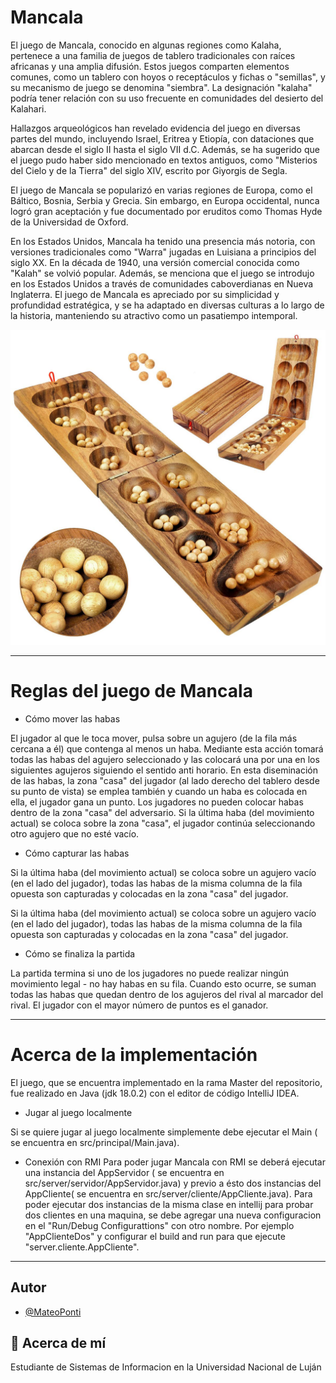 # Mancala 



El juego de Mancala, conocido en algunas regiones como Kalaha, pertenece a una familia de juegos de tablero tradicionales con raíces africanas y una amplia difusión. Estos juegos comparten elementos comunes, como un tablero con hoyos o receptáculos y fichas o "semillas", y su mecanismo de juego se denomina "siembra". La designación "kalaha" podría tener relación con su uso frecuente en comunidades del desierto del Kalahari.

Hallazgos arqueológicos han revelado evidencia del juego en diversas partes del mundo, incluyendo Israel, Eritrea y Etiopía, con dataciones que abarcan desde el siglo II hasta el siglo VII d.C. Además, se ha sugerido que el juego pudo haber sido mencionado en textos antiguos, como "Misterios del Cielo y de la Tierra" del siglo XIV, escrito por Giyorgis de Segla.

El juego de Mancala se popularizó en varias regiones de Europa, como el Báltico, Bosnia, Serbia y Grecia. Sin embargo, en Europa occidental, nunca logró gran aceptación y fue documentado por eruditos como Thomas Hyde de la Universidad de Oxford.

En los Estados Unidos, Mancala ha tenido una presencia más notoria, con versiones tradicionales como "Warra" jugadas en Luisiana a principios del siglo XX. En la década de 1940, una versión comercial conocida como "Kalah" se volvió popular. Además, se menciona que el juego se introdujo en los Estados Unidos a través de comunidades caboverdianas en Nueva Inglaterra.
El juego de Mancala es apreciado por su simplicidad y profundidad estratégica, y se ha adaptado en diversas culturas a lo largo de la historia, manteniendo su atractivo como un pasatiempo intemporal.

![MancalaJuegoPNG](https://github.com/MateoPonti/Mancala/blob/main/mancala.jpg?raw=true)


------------------------------------------------------------------------------------------------

# Reglas del juego de Mancala





*  Cómo mover las habas

El jugador al que le toca mover, pulsa sobre un agujero (de la fila más cercana a él) que contenga al menos un haba. Mediante esta acción tomará todas las habas del agujero seleccionado y las colocará una por una en los siguientes agujeros siguiendo el sentido anti horario. En esta diseminación de las habas, la zona "casa" del jugador (al lado derecho del tablero desde su punto de vista) se emplea también y cuando un haba es colocada en ella, el jugador gana un punto. Los jugadores no pueden colocar habas dentro de la zona "casa" del adversario. 
Si la última haba (del movimiento actual) se coloca sobre la zona "casa", el jugador continúa seleccionando otro agujero que no esté vacío. 


* Cómo capturar las habas 

Si la última haba (del movimiento actual) se coloca sobre un agujero vacío (en el lado del jugador), todas las habas de la misma columna de la fila opuesta son capturadas y colocadas en la zona "casa" del jugador. 

Si la última haba (del movimiento actual) se coloca sobre un agujero vacío (en el lado del jugador), todas las habas de la misma columna de la fila opuesta son capturadas y colocadas en la zona "casa" del jugador. 



* Cómo se finaliza la partida 

La partida termina si uno de los jugadores no puede realizar ningún movimiento legal - no hay habas en su fila. Cuando esto ocurre, se suman todas las habas que quedan dentro de los agujeros del rival al marcador del rival. El jugador con el mayor número de puntos es el ganador.





------------------------------------------------------------------------------------------------

# Acerca de la implementación

El juego, que se encuentra implementado en la rama Master del repositorio, fue realizado en Java (jdk 18.0.2) con el editor de código  IntelliJ IDEA.


* Jugar al juego localmente

Si se quiere jugar al juego localmente simplemente debe ejecutar el Main ( se encuentra en src/principal/Main.java). 

* Conexión con RMI
Para poder jugar Mancala con RMI se deberá ejecutar una instancia del AppServidor ( se encuentra en src/server/servidor/AppServidor.java) y previo a ésto dos instancias del AppCliente( se encuentra en src/server/cliente/AppCliente.java).
Para poder ejecutar dos instancias de la misma clase en intellij para probar dos clientes en una maquina, se debe agregar una nueva configuracion en el "Run/Debug Configurattions" con otro nombre. Por ejemplo "AppClienteDos" y configurar el build and run para que ejecute "server.cliente.AppCliente".





-----------------------------------------------------------------------------------------------------------------------------



## Autor


- [@MateoPonti](https://www.github.com/MateoPonti)


  
## 🚀 Acerca de mí

Estudiante de Sistemas de Informacion en la Universidad Nacional de Luján 

  



